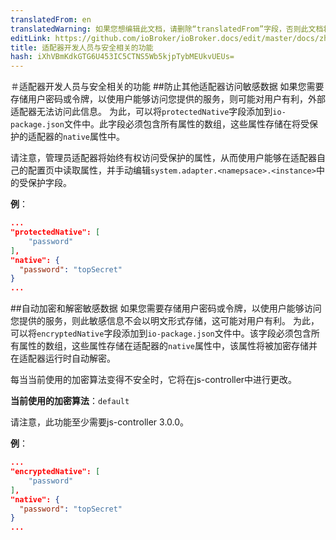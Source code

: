 ```yaml
---
translatedFrom: en
translatedWarning: 如果您想编辑此文档，请删除“translatedFrom”字段，否则此文档将再次自动翻译
editLink: https://github.com/ioBroker/ioBroker.docs/edit/master/docs/zh-cn/dev/adaptersecurity.md
title: 适配器开发人员与安全相关的功能
hash: iXhVBmKdkGTG6U453IC5CTNS5Wb5kjpTybMEUkvUEUs=
---
```

＃适配器开发人员与安全相关的功能
##防止其他适配器访问敏感数据
如果您需要存储用户密码或令牌，以使用户能够访问您提供的服务，则可能对用户有利，外部适配器无法访问此信息。
为此，可以将`protectedNative`字段添加到`io-package.json`文件中。此字段必须包含所有属性的数组，这些属性存储在将受保护的适配器的`native`属性中。

请注意，管理员适配器将始终有权访问受保护的属性，从而使用户能够在适配器自己的配置页中读取属性，并手动编辑`system.adapter.<namepsace>.<instance>`中的受保护字段。

__例__：

```json
...
"protectedNative": [
    "password"
],
"native": {
  "password": "topSecret"
}
...
```

##自动加密和解密敏感数据
如果您需要存储用户密码或令牌，以使用户能够访问您提供的服务，则此敏感信息不会以明文形式存储，这可能对用户有利。
为此，可以将`encryptedNative`字段添加到`io-package.json`文件中。该字段必须包含所有属性的数组，这些属性存储在适配器的`native`属性中，该属性将被加密存储并在适配器运行时自动解密。

每当当前使用的加密算法变得不安全时，它将在js-controller中进行更改。

__当前使用的加密算法__：`default`

请注意，此功能至少需要js-controller 3.0.0。

__例__：

```json
...
"encryptedNative": [
    "password"
],
"native": {
  "password": "topSecret"
}
...
```